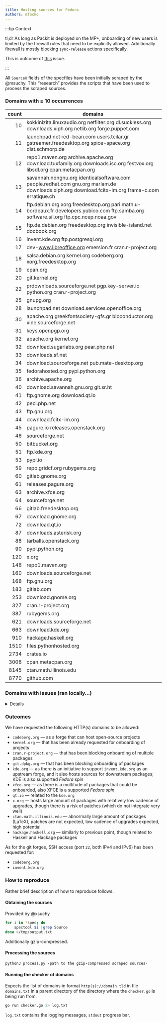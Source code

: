 ```yaml
---
title: Hosting sources for Fedora
authors: mfocko
---
```


:::tip Context

tl;dr As long as Packit is deployed on the MP+, onboarding of new users is
limited by the firewall rules that need to be explicitly allowed. Additionally
firewall is mostly blocking `sync-release` actions specifically.

This is outcome of [this](https://github.com/packit/packit-service/issues/2390)
issue.

:::

All `SourceX` fields of the specfiles have been initially scraped by the @msuchy.
This “research” provides the scripts that have been used to process the scraped
sources.

### Domains with ≥ 10 occurrences

| count | domains                                                                                                                                         |
| ----: | ----------------------------------------------------------------------------------------------------------------------------------------------- |
|    10 | kokkinizita.linuxaudio.org netfilter.org dl.suckless.org downloads.xiph.org netlib.org forge.puppet.com                                         |
|    11 | launchpad.net red-bean.com users.teilar.gr gstreamer.freedesktop.org spice-space.org dist.schmorp.de                                            |
|    12 | repo1.maven.org archive.apache.org download.tuxfamily.org downloads.isc.org festvox.org libsdl.org cpan.metacpan.org                            |
|    13 | savannah.nongnu.org identicalsoftware.com people.redhat.com gnu.org marlam.de downloads.xiph.org download.fcitx-im.org frama-c.com erratique.ch |
|    14 | ftp.debian.org xorg.freedesktop.org pari.math.u-bordeaux.fr developers.yubico.com ftp.samba.org software.sil.org ftp.cpc.ncep.noaa.gov          |
|    15 | ftp.de.debian.org freedesktop.org invisible-island.net docbook.org                                                                              |
|    16 | invent.kde.org ftp.postgresql.org                                                                                                               |
|    17 | dev-www.libreoffice.org emersion.fr cran.r-project.org                                                                                          |
|    18 | salsa.debian.org kernel.org codeberg.org xorg.freedesktop.org                                                                                   |
|    19 | cpan.org                                                                                                                                        |
|    20 | git.kernel.org                                                                                                                                  |
|    22 | prdownloads.sourceforge.net pgp.key-server.io python.org cran.r-project.org                                                                     |
|    25 | gnupg.org                                                                                                                                       |
|    28 | launchpad.net download.services.openoffice.org                                                                                                  |
|    30 | apache.org greekfontsociety-gfs.gr bioconductor.org xine.sourceforge.net                                                                        |
|    31 | keys.openpgp.org                                                                                                                                |
|    32 | apache.org kernel.org                                                                                                                           |
|    32 | download.sugarlabs.org pear.php.net                                                                                                             |
|    33 | downloads.sf.net                                                                                                                                |
|    34 | download.sourceforge.net pub.mate-desktop.org                                                                                                   |
|    35 | fedorahosted.org pypi.python.org                                                                                                                |
|    36 | archive.apache.org                                                                                                                              |
|    40 | download.savannah.gnu.org git.sr.ht                                                                                                             |
|    41 | ftp.gnome.org download.qt.io                                                                                                                    |
|    42 | pecl.php.net                                                                                                                                    |
|    43 | ftp.gnu.org                                                                                                                                     |
|    44 | download.fcitx-im.org                                                                                                                           |
|    45 | pagure.io releases.openstack.org                                                                                                                |
|    46 | sourceforge.net                                                                                                                                 |
|    50 | bitbucket.org                                                                                                                                   |
|    51 | ftp.kde.org                                                                                                                                     |
|    53 | pypi.io                                                                                                                                         |
|    59 | repo.gridcf.org rubygems.org                                                                                                                    |
|    60 | gitlab.gnome.org                                                                                                                                |
|    61 | releases.pagure.org                                                                                                                             |
|    63 | archive.xfce.org                                                                                                                                |
|    64 | sourceforge.net                                                                                                                                 |
|    66 | gitlab.freedesktop.org                                                                                                                          |
|    67 | download.gnome.org                                                                                                                              |
|    72 | download.qt.io                                                                                                                                  |
|    87 | downloads.asterisk.org                                                                                                                          |
|    88 | tarballs.openstack.org                                                                                                                          |
|    90 | pypi.python.org                                                                                                                                 |
|   120 | x.org                                                                                                                                           |
|   148 | repo1.maven.org                                                                                                                                 |
|   160 | downloads.sourceforge.net                                                                                                                       |
|   168 | ftp.gnu.org                                                                                                                                     |
|   183 | gitlab.com                                                                                                                                      |
|   253 | download.gnome.org                                                                                                                              |
|   327 | cran.r-project.org                                                                                                                              |
|   387 | rubygems.org                                                                                                                                    |
|   621 | downloads.sourceforge.net                                                                                                                       |
|   663 | download.kde.org                                                                                                                                |
|   910 | hackage.haskell.org                                                                                                                             |
|  1510 | files.pythonhosted.org                                                                                                                          |
|  2734 | crates.io                                                                                                                                       |
|  3008 | cpan.metacpan.org                                                                                                                               |
|  8145 | ctan.math.illinois.edu                                                                                                                          |
|  8770 | github.com                                                                                                                                      |

### Domains with issues (ran locally…)

<details>

```
2024/07/16 13:07:34 [INFO] Starting the checks…
2024/07/16 13:07:51 [FAIL] ‹https://gitlab.freedesktop.org› with ‹Get "https://gitlab.freedesktop.org/explore/groups": context deadline exceeded (Client.Timeout exceeded while awaiting headers)›
2024/07/16 13:08:09 [FAIL] ‹https://pgp.key-server.io› with ‹Get "https://pgp.key-server.io": dial tcp: lookup pgp.key-server.io: no such host›
2024/07/16 13:08:40 [FAIL] ‹http://users.teilar.gr› with ‹Get "http://users.teilar.gr": context deadline exceeded (Client.Timeout exceeded while awaiting headers)›
2024/07/16 13:08:58 [FAIL] ‹http://download.gna.org› with ‹Get "http://download.gna.org": dial tcp: lookup download.gna.org: no such host›
2024/07/16 13:09:08 [FAIL] ‹https://ftp.pcre.org› with ‹Get "https://ftp.pcre.org": dial tcp: lookup ftp.pcre.org: no such host›
2024/07/16 13:09:13 [FAIL] ‹http://dl.sourceforge.net› with ‹Get "http://dl.sourceforge.net": context deadline exceeded (Client.Timeout exceeded while awaiting headers)›
2024/07/16 13:09:16 [FAIL] ‹http://ncdgames.t3-i.com› with ‹Get "http://ncdgames.t3-i.com": dial tcp: lookup ncdgames.t3-i.com: no such host›
2024/07/16 13:09:18 [FAIL] ‹http://shorewall.net› with ‹Get "http://shorewall.net": dial tcp: lookup shorewall.net: no such host›
2024/07/16 13:09:20 [FAIL] ‹http://android.git.kernel.org› with ‹Get "http://android.git.kernel.org": dial tcp: lookup android.git.kernel.org: no such host›
2024/07/16 13:09:23 [FAIL] ‹https://math.rwth-aachen.de› with ‹Get "https://math.rwth-aachen.de": dial tcp: lookup math.rwth-aachen.de: no such host›
2024/07/16 13:09:30 [FAIL] ‹http://dl.sf.net› with ‹Get "http://dl.sf.net": context deadline exceeded (Client.Timeout exceeded while awaiting headers)›
2024/07/16 13:09:37 [FAIL] ‹http://dl.sourceforge.jp› with ‹Get "http://dl.sourceforge.jp": context deadline exceeded (Client.Timeout exceeded while awaiting headers)›
2024/07/16 13:09:39 [FAIL] ‹http://tiresias.org› with ‹Get "https://tiresias.org/": tls: failed to verify certificate: x509: certificate has expired or is not yet valid: current time 2024-07-16T13:09:39+02:00 is after 2024-06-11T23:25:40Z›
2024/07/16 13:10:01 [FAIL] ‹http://abisource.com› with ‹Get "http://abisource.com": context deadline exceeded (Client.Timeout exceeded while awaiting headers)›
2024/07/16 13:10:01 [FAIL] ‹http://thibault.org› with ‹Get "http://thibault.org": dial tcp 207.192.74.119:80: connect: connection refused›
2024/07/16 13:10:10 [FAIL] ‹http://wanderinghorse.net› with ‹Get "http://wanderinghorse.net": dial tcp 194.195.245.37:80: connect: connection refused›
2024/07/16 13:10:19 [FAIL] ‹http://downloads.sourceforge.jp› with ‹Get "http://downloads.sourceforge.jp": context deadline exceeded (Client.Timeout exceeded while awaiting headers)›
2024/07/16 13:10:21 [FAIL] ‹http://info.openlab.ipa.go.jp› with ‹Get "http://info.openlab.ipa.go.jp": dial tcp: lookup info.openlab.ipa.go.jp: no such host›
2024/07/16 13:10:22 [FAIL] ‹http://geolite.maxmind.com› with ‹Get "http://geolite.maxmind.com": dial tcp: lookup geolite.maxmind.com: no such host›
2024/07/16 13:10:52 [FAIL] ‹http://dilvie.com› with ‹Get "http://dilvie.com": dial tcp: lookup dilvie.com: no such host›
2024/07/16 13:11:04 [FAIL] ‹http://blargg.fileave.com› with ‹Get "http://blargg.fileave.com": EOF›
2024/07/16 13:11:04 [FAIL] ‹https://remlab.net› with ‹Get "https://remlab.net": dial tcp: lookup remlab.net: no such host›
2024/07/16 13:11:16 [FAIL] ‹https://infradead.org› with ‹Get "https://infradead.org": dial tcp: lookup infradead.org: no such host›
2024/07/16 13:11:16 [FAIL] ‹https://mirbsd.org› with ‹Get "https://mirbsd.org": dial tcp: lookup mirbsd.org: no such host›
2024/07/16 13:11:18 [FAIL] ‹http://gitatsu.hp.infoseek.co.jp› with ‹Get "http://gitatsu.hp.infoseek.co.jp": dial tcp: lookup gitatsu.hp.infoseek.co.jp: no such host›
2024/07/16 13:11:23 [FAIL] ‹http://kanji.zinbun.kyoto-u.ac.jp› with ‹Get "http://kanji.zinbun.kyoto-u.ac.jp": context deadline exceeded (Client.Timeout exceeded while awaiting headers)›
2024/07/16 13:11:31 [FAIL] ‹https://geolite.maxmind.com› with ‹Get "https://geolite.maxmind.com": dial tcp: lookup geolite.maxmind.com: no such host›
2024/07/16 13:11:31 [FAIL] ‹https://math.uni-bielefeld.de› with ‹Get "https://math.uni-bielefeld.de": dial tcp: lookup math.uni-bielefeld.de: no such host›
2024/07/16 13:11:38 [FAIL] ‹http://brouhaha.com› with ‹Get "http://brouhaha.com": dial tcp: lookup brouhaha.com: no such host›
2024/07/16 13:11:46 [FAIL] ‹https://cryptopp.com› with ‹Get "https://cryptopp.com": context deadline exceeded (Client.Timeout exceeded while awaiting headers)›
2024/07/16 13:11:51 [FAIL] ‹http://litech.org› with ‹Get "http://litech.org": dial tcp: lookup litech.org: no such host›
2024/07/16 13:11:52 [FAIL] ‹https://lab.louiz.org› with ‹Get "https://lab.louiz.org": dial tcp 51.15.8.47:443: connect: connection refused›
2024/07/16 13:11:58 [FAIL] ‹http://crl.nmsu.edu› with ‹Get "http://crl.nmsu.edu": dial tcp: lookup crl.nmsu.edu: no such host›
2024/07/16 13:12:03 [FAIL] ‹http://corpit.ru› with ‹Get "http://corpit.ru": dial tcp: lookup corpit.ru: no such host›
2024/07/16 13:12:03 [FAIL] ‹http://let.rug.nl› with ‹Get "http://let.rug.nl": dial tcp: lookup let.rug.nl: no such host›
2024/07/16 13:12:19 [FAIL] ‹https://music.mcgill.ca› with ‹Get "https://music.mcgill.ca": dial tcp: lookup music.mcgill.ca: no such host›
2024/07/16 13:12:43 [FAIL] ‹http://pcc.ludd.ltu.se› with ‹Get "http://pcc.ludd.ltu.se": dial tcp 130.240.207.127:80: connect: no route to host›
2024/07/16 13:12:47 [FAIL] ‹http://opendnssec.org› with ‹Get "http://opendnssec.org": dial tcp: lookup opendnssec.org: no such host›
2024/07/16 13:12:50 [FAIL] ‹https://ftp.infradead.org› with ‹Get "https://ftp.infradead.org": tls: failed to verify certificate: x509: certificate is valid for casper.infradead.org, git.infradead.org, lists.infradead.org, lists.openwrt.org, ns1.infradead.org, smtpauth.infradead.org, www.infradead.org, not ftp.infradead.org›
2024/07/16 13:12:55 [FAIL] ‹https://dl.opendesktop.org› with ‹Get "https://dl.opendesktop.org": context deadline exceeded (Client.Timeout exceeded while awaiting headers)›
2024/07/16 13:12:55 [FAIL] ‹http://thessalonica.org.ru› with ‹Get "http://thessalonica.org.ru": dial tcp: lookup thessalonica.org.ru: no such host›
2024/07/16 13:12:57 [FAIL] ‹http://src.linuxhacker.at› with ‹Get "http://src.linuxhacker.at": dial tcp: lookup src.linuxhacker.at: no such host›
2024/07/16 13:13:33 [FAIL] ‹http://alioth.debian.org› with ‹Get "http://alioth.debian.org": dial tcp: lookup alioth.debian.org: no such host›
2024/07/16 13:13:34 [FAIL] ‹http://switch.dl.sourceforge.net› with ‹Get "http://switch.dl.sourceforge.net": dial tcp: lookup switch.dl.sourceforge.net: no such host›
2024/07/16 13:13:42 [FAIL] ‹http://plugin.org.uk› with ‹Get "http://plugin.org.uk": dial tcp 208.113.196.132:80: i/o timeout (Client.Timeout exceeded while awaiting headers)›
2024/07/16 13:13:42 [FAIL] ‹https://dockapps.net› with ‹Get "https://dockapps.net": tls: failed to verify certificate: x509: certificate is valid for *.github.com, github.com, not dockapps.net›
2024/07/16 13:13:47 [FAIL] ‹http://unix-ag.uni-kl.de› with ‹Get "http://unix-ag.uni-kl.de": dial tcp: lookup unix-ag.uni-kl.de: no such host›
2024/07/16 13:13:50 [FAIL] ‹http://cl.cam.ac.uk› with ‹Get "http://cl.cam.ac.uk": dial tcp: lookup cl.cam.ac.uk: no such host›
2024/07/16 13:13:50 [FAIL] ‹http://coyotegulch.com› with ‹Get "http://coyotegulch.com": EOF›
2024/07/16 13:13:50 [FAIL] ‹http://isl.gforge.inria.fr› with ‹Get "http://isl.gforge.inria.fr": dial tcp: lookup isl.gforge.inria.fr: no such host›
2024/07/16 13:13:59 [FAIL] ‹https://media.inkscape.org› with ‹Get "https://inkscape.org/": context deadline exceeded (Client.Timeout exceeded while awaiting headers)›
2024/07/16 13:14:00 [FAIL] ‹https://alioth.debian.org› with ‹Get "https://alioth.debian.org": dial tcp: lookup alioth.debian.org: no such host›
2024/07/16 13:14:06 [FAIL] ‹https://ayera.dl.sourceforge.net› with ‹Get "https://ayera.dl.sourceforge.net": context deadline exceeded (Client.Timeout exceeded while awaiting headers)›
2024/07/16 13:14:09 [FAIL] ‹http://fo.speling.org› with ‹Get "http://fo.speling.org": dial tcp: lookup fo.speling.org: no such host›
2024/07/16 13:14:16 [FAIL] ‹http://hping.org› with ‹Get "http://hping.org": dial tcp 192.81.221.216:80: i/o timeout (Client.Timeout exceeded while awaiting headers)›
2024/07/16 13:14:19 [FAIL] ‹http://nco.ncep.noaa.gov› with ‹Get "http://nco.ncep.noaa.gov": dial tcp: lookup nco.ncep.noaa.gov: no such host›
2024/07/16 13:14:21 [FAIL] ‹http://upperbounds.net› with ‹Get "http://127.0.0.1": dial tcp 127.0.0.1:80: connect: connection refused›
2024/07/16 13:14:21 [FAIL] ‹http://5b4az.chronos.org.uk› with ‹Get "http://5b4az.chronos.org.uk": dial tcp: lookup 5b4az.chronos.org.uk: no such host›
2024/07/16 13:14:23 [FAIL] ‹http://downloads.grantlee.org› with ‹Get "http://downloads.grantlee.org": dial tcp: lookup downloads.grantlee.org: no such host›
2024/07/16 13:14:26 [FAIL] ‹http://complang.tuwien.ac.at› with ‹Get "https://complang.tuwien.ac.at/": tls: failed to verify certificate: x509: certificate signed by unknown authority›
2024/07/16 13:14:27 [FAIL] ‹http://keys.gnupg.net› with ‹Get "http://keys.gnupg.net": dial tcp: lookup keys.gnupg.net: no such host›
2024/07/16 13:14:28 [FAIL] ‹http://kent.dl.sourceforge.net› with ‹Get "http://kent.dl.sourceforge.net": dial tcp: lookup kent.dl.sourceforge.net: no such host›
2024/07/16 13:14:31 [FAIL] ‹https://math.colostate.edu› with ‹Get "https://math.colostate.edu": dial tcp: lookup math.colostate.edu: no such host›
2024/07/16 13:14:32 [FAIL] ‹https://ljll.math.upmc.fr› with ‹Get "https://ljll.math.upmc.fr": tls: failed to verify certificate: x509: certificate signed by unknown authority›
2024/07/16 13:14:37 [FAIL] ‹http://daughtersoftiresias.org› with ‹Get "http://daughtersoftiresias.org": context deadline exceeded (Client.Timeout exceeded while awaiting headers)›
2024/07/16 13:14:58 [FAIL] ‹https://cs.auckland.ac.nz› with ‹Get "https://www.auckland.ac.nz/en/science/about-the-faculty/school-of-computer-science.html": context deadline exceeded (Client.Timeout exceeded while awaiting headers)›
2024/07/16 13:15:01 [FAIL] ‹http://fefe.de› with ‹Get "http://fefe.de": dial tcp: lookup fefe.de: no such host›
2024/07/16 13:15:02 [FAIL] ‹http://mavetju.org› with ‹Get "http://mavetju.org": dial tcp: lookup mavetju.org: no such host›
2024/07/16 13:15:05 [FAIL] ‹http://moria.de› with ‹Get "http://moria.de": dial tcp: lookup moria.de: no such host›
2024/07/16 13:15:11 [FAIL] ‹http://cloud.github.com› with ‹Get "http://cloud.github.com": dial tcp: lookup cloud.github.com: no such host›
2024/07/16 13:15:23 [FAIL] ‹http://distribute.atmel.no› with ‹Get "http://distribute.atmel.no": dial tcp: lookup distribute.atmel.no: no such host›
2024/07/16 13:15:36 [FAIL] ‹http://osdn.dl.sourceforge.jp› with ‹Get "http://osdn.dl.sourceforge.jp": context deadline exceeded (Client.Timeout exceeded while awaiting headers)›
2024/07/16 13:15:39 [FAIL] ‹http://pps.univ-paris-diderot.fr› with ‹Get "http://pps.univ-paris-diderot.fr": dial tcp: lookup pps.univ-paris-diderot.fr: no such host›
2024/07/16 13:15:47 [FAIL] ‹http://tablix.org› with ‹Get "http://tablix.org": dial tcp: lookup tablix.org: no such host›
2024/07/16 13:15:57 [FAIL] ‹http://zenon-prover.org› with ‹Get "http://zenon-prover.org": context deadline exceeded (Client.Timeout exceeded while awaiting headers)›
2024/07/16 13:16:03 [FAIL] ‹http://impul.se› with ‹Get "http://impul.se": context deadline exceeded (Client.Timeout exceeded while awaiting headers)›
2024/07/16 13:16:05 [FAIL] ‹http://jmknoble.net› with ‹Get "http://jmknoble.net": dial tcp: lookup jmknoble.net: no such host›
2024/07/16 13:16:10 [FAIL] ‹http://download.sourceforge.jp› with ‹Get "http://download.sourceforge.jp": context deadline exceeded (Client.Timeout exceeded while awaiting headers)›
2024/07/16 13:16:13 [FAIL] ‹http://webstaff.itn.liu.se› with ‹Get "http://webstaff.itn.liu.se": dial tcp: lookup webstaff.itn.liu.se: no such host›
2024/07/16 13:16:14 [FAIL] ‹http://xskat.de› with ‹Get "http://xskat.de": dial tcp: lookup xskat.de: no such host›
2024/07/16 13:16:17 [FAIL] ‹https://xrootd.slac.stanford.edu› with ‹Get "https://xrootd.slac.stanford.edu": tls: failed to verify certificate: x509: certificate signed by unknown authority›
2024/07/16 13:16:19 [FAIL] ‹http://pogo.org.uk› with ‹Get "http://pogo.org.uk": dial tcp: lookup pogo.org.uk: no such host›
2024/07/16 13:16:42 [FAIL] ‹https://people-mozilla.org› with ‹Get "https://people-mozilla.org": context deadline exceeded (Client.Timeout exceeded while awaiting headers)›
2024/07/16 13:16:50 [FAIL] ‹http://neil.brown.name› with ‹Get "http://blog.neil.brown.name/": context deadline exceeded (Client.Timeout exceeded while awaiting headers)›
2024/07/16 13:16:57 [FAIL] ‹http://downloads.laffeycomputer.com› with ‹Get "http://downloads.laffeycomputer.com": context deadline exceeded (Client.Timeout exceeded while awaiting headers)›
2024/07/16 13:16:59 [FAIL] ‹http://async.com.br› with ‹Get "http://async.com.br": dial tcp: lookup async.com.br: no such host›
2024/07/16 13:17:05 [FAIL] ‹http://atnf.csiro.au› with ‹Get "http://atnf.csiro.au": context deadline exceeded (Client.Timeout exceeded while awaiting headers)›
2024/07/16 13:17:08 [FAIL] ‹http://sebastian.network› with ‹Get "http://sebastian.network": EOF›
2024/07/16 13:17:13 [FAIL] ‹http://math.lbl.gov› with ‹Get "https://crd.lbl.gov/divisions/amcr/mathematics-dept/math/members/": context deadline exceeded (Client.Timeout exceeded while awaiting headers)›
2024/07/16 13:17:18 [FAIL] ‹https://multiprecision.org› with ‹Get "https://multiprecision.org": dial tcp: lookup multiprecision.org: no such host›
2024/07/16 13:17:18 [FAIL] ‹http://vim.org› with ‹Get "http://vim.org": dial tcp: lookup vim.org: no such host›
2024/07/16 13:17:31 [FAIL] ‹http://and.org› with ‹Get "http://and.org": context deadline exceeded (Client.Timeout exceeded while awaiting headers)›
2024/07/16 13:17:32 [FAIL] ‹http://hokuyo-aut.jp› with ‹Get "http://hokuyo-aut.jp": dial tcp: lookup hokuyo-aut.jp: no such host›
2024/07/16 13:17:37 [FAIL] ‹http://archives.math.utk.edu› with ‹Get "http://archives.math.utk.edu": context deadline exceeded (Client.Timeout exceeded while awaiting headers)›
2024/07/16 13:17:38 [FAIL] ‹http://unixodbc.org› with ‹Get "http://unixodbc.org": dial tcp: lookup unixodbc.org: no such host›
2024/07/16 13:17:43 [FAIL] ‹http://geocities.jp› with ‹Get "http://geocities.jp": dial tcp: lookup geocities.jp: no such host›
2024/07/16 13:17:46 [FAIL] ‹https://urlfilterdb.com› with ‹Get "https://urlfilterdb.com": dial tcp 188.40.204.242:443: connect: no route to host›
2024/07/16 13:17:52 [FAIL] ‹http://tzclock.org› with ‹Get "https://tzclock.org/": tls: failed to verify certificate: x509: certificate is valid for theknight.co.uk, www.theknight.co.uk, not tzclock.org›
2024/07/16 13:17:55 [FAIL] ‹http://wa0eir.bcts.info› with ‹Get "http://wa0eir.bcts.info": dial tcp: lookup wa0eir.bcts.info: no such host›
2024/07/16 13:17:55 [FAIL] ‹http://efd.lth.se› with ‹Get "http://efd.lth.se": dial tcp: lookup efd.lth.se: no such host›
2024/07/16 13:17:55 [FAIL] ‹http://download.tuxanci.org› with ‹Get "http://download.tuxanci.org": dial tcp: lookup download.tuxanci.org: no such host›
2024/07/16 13:18:04 [FAIL] ‹https://mama.indstate.edu› with ‹Get "https://mama.indstate.edu": context deadline exceeded (Client.Timeout exceeded while awaiting headers)›
2024/07/16 13:18:14 [FAIL] ‹http://tntnet.org› with ‹Get "http://tntnet.org": dial tcp 185.89.197.101:80: connect: connection refused›
2024/07/16 13:18:14 [FAIL] ‹http://tiptop.gforge.inria.fr› with ‹Get "http://tiptop.gforge.inria.fr": dial tcp: lookup tiptop.gforge.inria.fr: no such host›
2024/07/16 13:18:17 [FAIL] ‹http://efeu.cybertec.at› with ‹Get "http://efeu.cybertec.at": dial tcp: lookup efeu.cybertec.at: no such host›
2024/07/16 13:18:20 [FAIL] ‹http://personal.utulsa.edu› with ‹Get "http://personal.utulsa.edu": dial tcp: lookup personal.utulsa.edu: no such host›
2024/07/16 13:18:22 [FAIL] ‹http://remlab.net› with ‹Get "http://remlab.net": dial tcp: lookup remlab.net: no such host›
2024/07/16 13:18:30 [FAIL] ‹http://tcpcrypt.org› with ‹Get "http://tcpcrypt.org": context deadline exceeded (Client.Timeout exceeded while awaiting headers)›
2024/07/16 13:18:36 [FAIL] ‹http://download.banshee-project.org› with ‹Get "http://download.banshee-project.org": dial tcp: lookup download.banshee-project.org: no such host›
2024/07/16 13:18:36 [FAIL] ‹http://kollide.net› with ‹Get "http://kollide.net": dial tcp 127.0.0.1:80: connect: connection refused›
2024/07/16 13:18:40 [FAIL] ‹http://math.uni-rostock.de› with ‹Get "http://math.uni-rostock.de": dial tcp: lookup math.uni-rostock.de: no such host›
2024/07/16 13:18:44 [FAIL] ‹http://surfraw.alioth.debian.org› with ‹Get "http://surfraw.alioth.debian.org": dial tcp: lookup surfraw.alioth.debian.org: no such host›
2024/07/16 13:18:53 [FAIL] ‹http://cuda.port-aransas.k12.tx.us› with ‹Get "http://cuda.port-aransas.k12.tx.us": dial tcp: lookup cuda.port-aransas.k12.tx.us: no such host›
2024/07/16 13:18:58 [FAIL] ‹http://squidguard.mesd.k12.or.us› with ‹Get "http://squidguard.mesd.k12.or.us": context deadline exceeded (Client.Timeout exceeded while awaiting headers)›
2024/07/16 13:19:03 [FAIL] ‹http://squidguard.org› with ‹Get "http://squidguard.org": context deadline exceeded (Client.Timeout exceeded while awaiting headers)›
2024/07/16 13:19:10 [FAIL] ‹http://dest-unreach.org› with ‹Get "http://dest-unreach.org": dial tcp: lookup dest-unreach.org: no such host›
2024/07/16 13:19:15 [FAIL] ‹http://download.sinenomine.net› with ‹Get "http://download.sinenomine.net": dial tcp 198.44.193.24:80: connect: no route to host›
2024/07/16 13:19:27 [FAIL] ‹https://ymu.dl.osdn.jp› with ‹Get "http://osdn.jp/": context deadline exceeded (Client.Timeout exceeded while awaiting headers)›
2024/07/16 13:19:33 [FAIL] ‹http://six.retes.hu› with ‹Get "http://six.retes.hu": context deadline exceeded (Client.Timeout exceeded while awaiting headers)›
2024/07/16 13:19:38 [FAIL] ‹http://freequaos.host.sk› with ‹Get "https://freequaos.host.sk/": tls: failed to verify certificate: x509: certificate has expired or is not yet valid: current time 2024-07-16T13:19:38+02:00 is after 2024-06-10T23:25:23Z›
2024/07/16 13:19:44 [FAIL] ‹http://etree.org› with ‹Get "http://etree.org": context deadline exceeded (Client.Timeout exceeded while awaiting headers)›
2024/07/16 13:20:02 [FAIL] ‹http://globalbase.dl.sourceforge.jp› with ‹Get "http://globalbase.dl.sourceforge.jp": context deadline exceeded (Client.Timeout exceeded while awaiting headers)›
2024/07/16 13:20:05 [FAIL] ‹http://ftp.linux.org.uk› with ‹Get "http://ftp.linux.org.uk": dial tcp 62.89.141.173:80: connect: connection refused›
2024/07/16 13:20:10 [FAIL] ‹https://cutter.osdn.jp› with ‹Get "https://cutter.osdn.jp": dial tcp 52.32.250.235:443: i/o timeout›
2024/07/16 13:20:14 [FAIL] ‹http://rafalab.jhsph.edu› with ‹Get "https://rafalab.jhsph.edu/": tls: failed to verify certificate: x509: certificate is valid for biostat.jhsph.edu, biosun01.biostat.jhsph.edu, www.biostat.jhsph.edu, not rafalab.jhsph.edu›
2024/07/16 13:20:19 [FAIL] ‹http://tecgraf.puc-rio.br› with ‹Get "https://www.tecgraf.puc-rio.br/": context deadline exceeded (Client.Timeout exceeded while awaiting headers)›
2024/07/16 13:20:22 [FAIL] ‹https://ricochet.im› with ‹Get "https://ricochet.im": dial tcp: lookup ricochet.im: no such host›
2024/07/16 13:20:30 [FAIL] ‹http://infradead.org› with ‹Get "http://infradead.org": dial tcp: lookup infradead.org: no such host›
2024/07/16 13:20:42 [FAIL] ‹http://buttari.perso.enseeiht.fr› with ‹Get "http://buttari.perso.enseeiht.fr": context deadline exceeded (Client.Timeout exceeded while awaiting headers)›
2024/07/16 13:20:50 [FAIL] ‹http://home.kpn.nl› with ‹Get "http://home.kpn.nl": context deadline exceeded (Client.Timeout exceeded while awaiting headers)›
2024/07/16 13:20:58 [FAIL] ‹http://code.liw.fi› with ‹Get "http://code.liw.fi": dial tcp: lookup code.liw.fi: no such host›
2024/07/16 13:21:06 [FAIL] ‹http://alcyone.com› with ‹Get "http://alcyone.com": dial tcp: lookup alcyone.com: no such host›
2024/07/16 13:21:10 [FAIL] ‹http://deron.meranda.us› with ‹Get "http://deron.meranda.us": dial tcp 66.117.209.18:80: connect: no route to host›
2024/07/16 13:21:18 [FAIL] ‹http://nsd.dyndns.org› with ‹Get "http://nsd.dyndns.org": context deadline exceeded (Client.Timeout exceeded while awaiting headers)›
2024/07/16 13:21:42 [FAIL] ‹https://users.cecs.anu.edu.au› with ‹Get "https://users.cecs.anu.edu.au////": context deadline exceeded (Client.Timeout exceeded while awaiting headers)›
2024/07/16 13:21:47 [FAIL] ‹http://planets.homedns.org› with ‹Get "http://planets.homedns.org": context deadline exceeded (Client.Timeout exceeded while awaiting headers)›
2024/07/16 13:21:49 [FAIL] ‹http://users.waitrose.com› with ‹Get "http://users.waitrose.com": dial tcp: lookup users.waitrose.com: no such host›
2024/07/16 13:21:51 [FAIL] ‹http://downloads.guifications.org› with ‹Get "http://downloads.guifications.org": dial tcp: lookup downloads.guifications.org: no such host›
2024/07/16 13:21:52 [FAIL] ‹http://phpsmug.com› with ‹Get "http://phpsmug.com": dial tcp: lookup phpsmug.com: no such host›
2024/07/16 13:21:55 [FAIL] ‹http://bitfolge.de› with ‹Get "https://wwww.elato.media/": dial tcp: lookup wwww.elato.media: no such host›
2024/07/16 13:21:55 [FAIL] ‹httpd://pecl.php.net› with ‹Get "httpd://pecl.php.net": unsupported protocol scheme "httpd"›
2024/07/16 13:22:07 [FAIL] ‹http://wiki.servicenow.com› with ‹Get "http://wiki.servicenow.com": context deadline exceeded (Client.Timeout exceeded while awaiting headers)›
2024/07/16 13:22:13 [FAIL] ‹http://laqee.unal.edu.co› with ‹Get "http://laqee.unal.edu.co": dial tcp: lookup laqee.unal.edu.co: no such host›
2024/07/16 13:22:33 [FAIL] ‹http://leandro.iqm.unicamp.br› with ‹Get "http://leandro.iqm.unicamp.br": context deadline exceeded (Client.Timeout exceeded while awaiting headers)›
2024/07/16 13:22:38 [FAIL] ‹http://sofia.nmsu.edu› with ‹Get "http://sofia.nmsu.edu": context deadline exceeded (Client.Timeout exceeded while awaiting headers)›
2024/07/16 13:22:44 [FAIL] ‹http://old.openzwave.com› with ‹Get "http://old.openzwave.com": context deadline exceeded (Client.Timeout exceeded while awaiting headers)›
2024/07/16 13:22:44 [FAIL] ‹https://openvswitch.org› with ‹Get "https://openvswitch.org": tls: failed to verify certificate: x509: certificate is valid for *.dnsmadeeasy.com, not openvswitch.org›
2024/07/16 13:22:56 [FAIL] ‹http://hg.openjdk.java.net› with ‹Get "http://hg.openjdk.java.net": context deadline exceeded (Client.Timeout exceeded while awaiting headers)›
2024/07/16 13:23:07 [FAIL] ‹http://scienzaludica.it› with ‹Get "http://scienzaludica.it": context deadline exceeded (Client.Timeout exceeded while awaiting headers)›
2024/07/16 13:23:09 [FAIL] ‹http://ant.uni-bremen.de› with ‹Get "http://ant.uni-bremen.de": dial tcp: lookup ant.uni-bremen.de: no such host›
2024/07/16 13:23:14 [FAIL] ‹http://eecis.udel.edu› with ‹Get "http://eecis.udel.edu": context deadline exceeded (Client.Timeout exceeded while awaiting headers)›
2024/07/16 13:23:27 [FAIL] ‹http://nmbscan.g76r.eu› with ‹Get "http://nmbscan.g76r.eu": context deadline exceeded (Client.Timeout exceeded while awaiting headers)›
2024/07/16 13:23:42 [FAIL] ‹http://tweegy.nl› with ‹Get "http://tweegy.nl": context deadline exceeded (Client.Timeout exceeded while awaiting headers)›
2024/07/16 13:23:44 [FAIL] ‹http://downloads.usrsrc.org› with ‹Get "http://downloads.usrsrc.org": dial tcp: lookup downloads.usrsrc.org: no such host›
2024/07/16 13:23:45 [FAIL] ‹http://central.maven.org› with ‹Get "http://central.maven.org": dial tcp: lookup central.maven.org: no such host›
2024/07/16 13:23:50 [FAIL] ‹httip://downloads.sourceforge.net› with ‹Get "httip://downloads.sourceforge.net": unsupported protocol scheme "httip"›
2024/07/16 13:24:03 [FAIL] ‹http://littlehat.homelinux.org› with ‹Get "http://littlehat.homelinux.org": dial tcp: lookup littlehat.homelinux.org: no such host›
2024/07/16 13:24:07 [FAIL] ‹https://mpfr.org› with ‹Get "https://mpfr.org": tls: failed to verify certificate: x509: certificate is valid for mpfr.loria.fr, www.mpfr.org, not mpfr.org›
2024/07/16 13:24:08 [FAIL] ‹http://bytereef.org› with ‹Get "http://bytereef.org": dial tcp: lookup bytereef.org: no such host›
2024/07/16 13:24:17 [FAIL] ‹https://mod.gnutls.org› with ‹Get "https://mod.gnutls.org": dial tcp 209.51.180.251:443: connect: no route to host›
2024/07/16 13:24:20 [FAIL] ‹http://ivn.cl› with ‹Get "https://wp.ivn.cl": tls: failed to verify certificate: x509: certificate signed by unknown authority›
2024/07/16 13:24:22 [FAIL] ‹http://staff.science.uu.nl› with ‹Get "http://staff.science.uu.nl": dial tcp: lookup staff.science.uu.nl: no such host›
2024/07/16 13:24:37 [FAIL] ‹http://forkosh.com› with ‹Get "http://116.179.37.45/": context deadline exceeded (Client.Timeout exceeded while awaiting headers)›
2024/07/16 13:24:38 [FAIL] ‹https://ftp.freedesktop.org› with ‹Get "https://ftp.freedesktop.org": tls: failed to verify certificate: x509: certificate is valid for distributions.freedesktop.org, farsight.freedesktop.org, fontconfig.freedesktop.org, fontconfig.org, freedesktop.org, geoclue.freedesktop.org, secure.freedesktop.org, www.fontconfig.org, www.freedesktop.org, not ftp.freedesktop.org›
2024/07/16 13:24:46 [FAIL] ‹http://jipdec.or.jp› with ‹Get "https://jipdec.or.jp/": context deadline exceeded (Client.Timeout exceeded while awaiting headers)›
2024/07/16 13:24:52 [FAIL] ‹http://starship.python.net› with ‹Get "http://starship.python.net": context deadline exceeded (Client.Timeout exceeded while awaiting headers)›
2024/07/16 13:24:57 [FAIL] ‹http://primates.ximian.com› with ‹Get "http://primates.ximian.com": dial tcp: lookup primates.ximian.com: no such host›
2024/07/16 13:25:02 [FAIL] ‹http://linuxjm.osdn.jp› with ‹Get "http://linuxjm.osdn.jp": context deadline exceeded (Client.Timeout exceeded while awaiting headers)›
2024/07/16 13:25:07 [FAIL] ‹http://home.arcor.de› with ‹Get "http://home.arcor.de": dial tcp: lookup home.arcor.de: no such host›
2024/07/16 13:25:16 [FAIL] ‹https://faculty.math.illinois.edu› with ‹Get "https://faculty.math.illinois.edu": context deadline exceeded (Client.Timeout exceeded while awaiting headers)›
2024/07/16 13:25:21 [FAIL] ‹http://faculty.math.illinois.edu› with ‹Get "http://faculty.math.illinois.edu": context deadline exceeded (Client.Timeout exceeded while awaiting headers)›
2024/07/16 13:25:25 [FAIL] ‹http://ff.iij4u.or.jp› with ‹Get "http://ff.iij4u.or.jp": dial tcp: lookup ff.iij4u.or.jp: no such host›
2024/07/16 13:25:35 [FAIL] ‹http://luaforge.net› with ‹Get "http://luaforge.net": EOF›
2024/07/16 13:25:52 [FAIL] ‹http://ssisc.org› with ‹Get "http://ssisc.org": dial tcp: lookup ssisc.org: no such host›
2024/07/16 13:25:55 [FAIL] ‹http://seasip.demon.co.uk› with ‹Get "http://seasip.demon.co.uk": dial tcp: lookup seasip.demon.co.uk: no such host›
2024/07/16 13:25:57 [FAIL] ‹http://download.boulder.ibm.com› with ‹Get "http://download.boulder.ibm.com": dial tcp 170.225.126.19:80: connect: connection refused›
2024/07/16 13:25:59 [FAIL] ‹https://leonerd.org.uk› with ‹Get "https://leonerd.org.uk": dial tcp: lookup leonerd.org.uk: no such host›
2024/07/16 13:26:03 [FAIL] ‹https://pages.stern.nyu.edu› with ‹Get "https://pages.stern.nyu.edu": tls: failed to verify certificate: x509: certificate signed by unknown authority›
2024/07/16 13:26:03 [FAIL] ‹http://du-a.org› with ‹Get "http://du-a.org": dial tcp: lookup du-a.org: no such host›
2024/07/16 13:26:04 [FAIL] ‹http://leonerd.org.uk› with ‹Get "http://leonerd.org.uk": dial tcp: lookup leonerd.org.uk: no such host›
2024/07/16 13:26:15 [FAIL] ‹http://vrt.com.au› with ‹Get "https://vrt.com.au/": tls: failed to verify certificate: x509: certificate is valid for www.vrt.com.au, not vrt.com.au›
2024/07/16 13:26:15 [FAIL] ‹http://dside.dyndns.org› with ‹Get "http://dside.dyndns.org": dial tcp: lookup dside.dyndns.org: no such host›
2024/07/16 13:26:18 [FAIL] ‹http://five-ten-sg.com› with ‹Get "http://five-ten-sg.com": dial tcp: lookup five-ten-sg.com: no such host›
2024/07/16 13:26:26 [FAIL] ‹https://git.merproject.org› with ‹Get "https://git.merproject.org": dial tcp: lookup git.merproject.org: no such host›
2024/07/16 13:26:28 [FAIL] ‹http://projects.o-hand.com› with ‹Get "http://projects.o-hand.com": dial tcp: lookup projects.o-hand.com: no such host›
2024/07/16 13:26:30 [FAIL] ‹http://liblognorm.com› with ‹Get "http://liblognorm.com": dial tcp: lookup liblognorm.com: no such host›
2024/07/16 13:26:35 [FAIL] ‹http://stafford.uklinux.net› with ‹Get "http://stafford.uklinux.net": dial tcp: lookup stafford.uklinux.net: no such host›
2024/07/16 13:26:36 [FAIL] ‹http://files.lfranchi.com› with ‹Get "http://files.lfranchi.com": dial tcp: lookup files.lfranchi.com: no such host›
2024/07/16 13:26:46 [FAIL] ‹http://ics.forth.gr› with ‹Get "https://ics.forth.gr/": tls: failed to verify certificate: x509: certificate signed by unknown authority›
2024/07/16 13:26:49 [FAIL] ‹http://lichteblau.com› with ‹Get "http://lichteblau.com": dial tcp: lookup lichteblau.com: no such host›
2024/07/16 13:26:49 [FAIL] ‹http://archive.lbzip2.org› with ‹Get "http://archive.lbzip2.org": dial tcp: lookup archive.lbzip2.org: no such host›
2024/07/16 13:27:01 [FAIL] ‹https://laf-plugin.dev.java.net› with ‹Get "https://laf-plugin.dev.java.net": context deadline exceeded (Client.Timeout exceeded while awaiting headers)›
2024/07/16 13:27:07 [FAIL] ‹http://home.planet.nl› with ‹Get "http://home.planet.nl": context deadline exceeded (Client.Timeout exceeded while awaiting headers)›
2024/07/16 13:27:09 [FAIL] ‹https://gitorious.org› with ‹Get "https://gitorious.org": tls: failed to verify certificate: x509: certificate has expired or is not yet valid: current time 2024-07-16T13:27:09+02:00 is after 2019-03-28T19:44:58Z›
2024/07/16 13:27:23 [FAIL] ‹http://jaist.dl.sourceforge.jp› with ‹Get "http://jaist.dl.sourceforge.jp": context deadline exceeded (Client.Timeout exceeded while awaiting headers)›
2024/07/16 13:27:24 [FAIL] ‹http://jxrlib.codeplex.com› with ‹Get "http://jxrlib.codeplex.com": dial tcp: lookup jxrlib.codeplex.com: no such host›
2024/07/16 13:27:25 [FAIL] ‹http://math.union.edu› with ‹Get "http://math.union.edu": dial tcp: lookup math.union.edu: no such host›
2024/07/16 13:27:28 [FAIL] ‹http://jcraft.com› with ‹Get "http://jcraft.com": dial tcp: lookup jcraft.com: no such host›
2024/07/16 13:27:38 [FAIL] ‹http://kappa.allnet.ne.jp› with ‹Get "http://kappa.allnet.ne.jp": dial tcp 61.211.150.156:80: i/o timeout (Client.Timeout exceeded while awaiting headers)›
2024/07/16 13:27:43 [FAIL] ‹http://dl.ivtvdriver.org› with ‹Get "https://dl.ivtvdriver.org/": context deadline exceeded (Client.Timeout exceeded while awaiting headers)›
2024/07/16 13:27:54 [FAIL] ‹https://rsb.info.nih.gov› with ‹Get "https://rsb.info.nih.gov": tls: failed to verify certificate: x509: certificate is valid for imagej.nih.gov, not rsb.info.nih.gov›
2024/07/16 13:27:54 [FAIL] ‹https://rsbweb.nih.gov› with ‹Get "https://rsbweb.nih.gov": tls: failed to verify certificate: x509: certificate is valid for imagej.nih.gov, not rsbweb.nih.gov›
2024/07/16 13:27:59 [FAIL] ‹http://crash.ihug.co.nz› with ‹Get "http://crash.ihug.co.nz": dial tcp: lookup crash.ihug.co.nz: no such host›
2024/07/16 13:28:02 [FAIL] ‹http://chocolate-doom.org› with ‹Get "http://chocolate-doom.org": dial tcp: lookup chocolate-doom.org: no such host›
2024/07/16 13:28:07 [FAIL] ‹http://jedrea.com› with ‹Get "http://jedrea.com": context deadline exceeded (Client.Timeout exceeded while awaiting headers)›
2024/07/16 13:28:10 [FAIL] ‹https://forxa.mancomun.org› with ‹Get "https://forxa.mancomun.org": dial tcp: lookup forxa.mancomun.org: no such host›
2024/07/16 13:28:18 [FAIL] ‹http://lin.fsid.cvut.cz› with ‹Get "http://lin.fsid.cvut.cz": context deadline exceeded (Client.Timeout exceeded while awaiting headers)›
2024/07/16 13:28:24 [FAIL] ‹http://www-user.uni-bremen.de› with ‹Get "http://www-user.uni-bremen.de": context deadline exceeded (Client.Timeout exceeded while awaiting headers)›
2024/07/16 13:28:36 [FAIL] ‹http://borel.slu.edu› with ‹Get "http://borel.slu.edu": context deadline exceeded (Client.Timeout exceeded while awaiting headers)›
2024/07/16 13:28:46 [FAIL] ‹http://da.speling.org› with ‹Get "http://da.speling.org": dial tcp: lookup da.speling.org: no such host›
2024/07/16 13:28:51 [FAIL] ‹http://downloads.translate.org.za› with ‹Get "http://downloads.translate.org.za": dial tcp: lookup downloads.translate.org.za: no such host›
2024/07/16 13:29:00 [FAIL] ‹https://osdn.jp› with ‹Get "https://osdn.jp": context deadline exceeded (Client.Timeout exceeded while awaiting headers)›
2024/07/16 13:29:03 [FAIL] ‹http://download.logilab.org› with ‹Get "http://download.logilab.org": dial tcp: lookup download.logilab.org: no such host›
2024/07/16 13:29:04 [FAIL] ‹http://jacobdekel.com› with ‹Get "http://jacobdekel.com": dial tcp: lookup jacobdekel.com: no such host›
2024/07/16 13:29:14 [FAIL] ‹http://ja.osdn.net› with ‹Get "http://ja.osdn.net": context deadline exceeded (Client.Timeout exceeded while awaiting headers)›
2024/07/16 13:29:16 [FAIL] ‹http://guitone.thomaskeller.biz› with ‹Get "http://guitone.thomaskeller.biz": dial tcp: lookup guitone.thomaskeller.biz: no such host›
2024/07/16 13:29:26 [FAIL] ‹http://download.ecmwf.org› with ‹Get "http://download.ecmwf.org": context deadline exceeded (Client.Timeout exceeded while awaiting headers)›
2024/07/16 13:29:31 [FAIL] ‹https://software.ecmwf.int› with ‹Get "https://software.ecmwf.int": context deadline exceeded (Client.Timeout exceeded while awaiting headers)›
2024/07/16 13:29:40 [FAIL] ‹http://ncc.up.pt› with ‹Get "http://ncc.up.pt": context deadline exceeded (Client.Timeout exceeded while awaiting headers)›
2024/07/16 13:29:40 [FAIL] ‹https://imagination-land.org› with ‹Get "https://imagination-land.org": dial tcp 217.70.184.38:443: connect: connection refused›
2024/07/16 13:29:41 [FAIL] ‹https://git.schwanenlied.me› with ‹Get "https://git.schwanenlied.me": dial tcp: lookup git.schwanenlied.me: no such host›
2024/07/16 13:30:01 [FAIL] ‹http://some-gimp-plugins.com› with ‹Get "http://ww1.some-gimp-plugins.com": EOF›
2024/07/16 13:30:03 [FAIL] ‹http://asgaard.homelinux.org› with ‹Get "http://asgaard.homelinux.org": dial tcp: lookup asgaard.homelinux.org: no such host›
2024/07/16 13:30:11 [FAIL] ‹http://mirror.vocabbuilder.net› with ‹Get "http://mirror.vocabbuilder.net": dial tcp: lookup mirror.vocabbuilder.net: no such host›
2024/07/16 13:30:11 [FAIL] ‹http://icm.tu-bs.de› with ‹Get "http://icm.tu-bs.de": dial tcp: lookup icm.tu-bs.de: no such host›
2024/07/16 13:30:12 [FAIL] ‹http://iro.umontreal.ca› with ‹Get "http://iro.umontreal.ca": dial tcp: lookup iro.umontreal.ca: no such host›
2024/07/16 13:30:14 [FAIL] ‹http://funionfs.apiou.org› with ‹Get "http://funionfs.apiou.org": dial tcp: lookup funionfs.apiou.org: no such host›
2024/07/16 13:30:14 [FAIL] ‹http://dsm.fordham.edu› with ‹Get "http://dsm.fordham.edu": dial tcp: lookup dsm.fordham.edu: no such host›
2024/07/16 13:30:21 [FAIL] ‹http://frozen-bubble.org› with ‹Get "http://frozen-bubble.org": context deadline exceeded (Client.Timeout exceeded while awaiting headers)›
2024/07/16 13:30:22 [FAIL] ‹https://freetds.org› with ‹Get "https://freetds.org": dial tcp: lookup freetds.org: no such host›
2024/07/16 13:30:27 [FAIL] ‹http://mumps.enseeiht.fr› with ‹Get "http://mumps.enseeiht.fr": context deadline exceeded (Client.Timeout exceeded while awaiting headers)›
2024/07/16 13:30:32 [FAIL] ‹http://freediameter.net› with ‹Get "http://freediameter.net": context deadline exceeded (Client.Timeout exceeded while awaiting headers)›
2024/07/16 13:30:51 [FAIL] ‹https://nongnu.org› with ‹Get "https://www.nongnu.org/": tls: failed to verify certificate: x509: certificate has expired or is not yet valid: current time 2024-07-16T13:30:51+02:00 is after 2024-07-16T05:43:15Z›
2024/07/16 13:30:55 [FAIL] ‹http://fastcgi.com› with ‹Get "http://fastcgi.com": dial tcp 216.213.99.150:80: connect: network is unreachable›
2024/07/16 13:30:55 [FAIL] ‹https://kraxel.org› with ‹Get "https://kraxel.org": tls: failed to verify certificate: x509: certificate is valid for hagrid.kraxel.org, not kraxel.org›
2024/07/16 13:31:08 [FAIL] ‹http://academicunderground.org› with ‹Get "http://academicunderground.org": context deadline exceeded (Client.Timeout exceeded while awaiting headers)›
2024/07/16 13:31:13 [FAIL] ‹http://balabit.com› with ‹Get "https://oneIdentity.com": remote error: tls: internal error›
2024/07/16 13:31:14 [FAIL] ‹http://mirror.cs.wisc.edu› with ‹Get "http://mirror.cs.wisc.edu": dial tcp: lookup mirror.cs.wisc.edu: no such host›
2024/07/16 13:31:16 [FAIL] ‹http://spice-mode.4t.com› with ‹Get "http://spice-mode.4t.com": dial tcp: lookup spice-mode.4t.com: no such host›
2024/07/16 13:31:18 [FAIL] ‹http://fly.srk.fer.hr› with ‹Get "http://fly.srk.fer.hr": dial tcp: lookup fly.srk.fer.hr: no such host›
2024/07/16 13:31:30 [FAIL] ‹http://opendx.informatics.jax.org› with ‹Get "http://opendx.informatics.jax.org": dial tcp: lookup opendx.informatics.jax.org: no such host›
2024/07/16 13:31:33 [FAIL] ‹http://dvdisaster.net› with ‹Get "http://dvdisaster.net": dial tcp: lookup dvdisaster.net: no such host›
2024/07/16 13:31:44 [FAIL] ‹https://mcs.anl.gov› with ‹Get "https://mcs.anl.gov": dial tcp: lookup mcs.anl.gov: no such host›
2024/07/16 13:31:46 [FAIL] ‹http://documentation.ofset.org› with ‹Get "http://documentation.ofset.org": dial tcp: lookup documentation.ofset.org: no such host›
2024/07/16 13:31:54 [FAIL] ‹http://dirvish.org› with ‹Get "https://dirvish.org/": tls: failed to verify certificate: x509: certificate signed by unknown authority›
2024/07/16 13:32:00 [FAIL] ‹https://dillo.org› with ‹Get "https://dillo.org": context deadline exceeded (Client.Timeout exceeded while awaiting headers)›
2024/07/16 13:32:05 [FAIL] ‹http://mangrove.cz› with ‹Get "http://mangrove.cz": context deadline exceeded (Client.Timeout exceeded while awaiting headers)›
2024/07/16 13:32:05 [FAIL] ‹https://fefe.de› with ‹Get "https://fefe.de": dial tcp: lookup fefe.de: no such host›
2024/07/16 13:32:07 [FAIL] ‹http://v3.sk› with ‹Get "https://v3.sk/": http: server gave HTTP response to HTTPS client›
2024/07/16 13:32:08 [FAIL] ‹http://kalysto.org› with ‹Get "https://kalysto.org/": tls: failed to verify certificate: x509: certificate has expired or is not yet valid: current time 2024-07-16T13:32:08+02:00 is after 2023-02-26T19:18:57Z›
2024/07/16 13:32:14 [FAIL] ‹https://inet.no› with ‹Get "https://inet.no": dial tcp: lookup inet.no: no such host›
2024/07/16 13:32:17 [FAIL] ‹http://cobite.com› with ‹Get "http://cobite.com": dial tcp: lookup cobite.com: no such host›
2024/07/16 13:32:17 [FAIL] ‹https://cups-pdf.de› with ‹Get "https://cups-pdf.de": dial tcp: lookup cups-pdf.de: no such host›
2024/07/16 13:32:18 [FAIL] ‹http://cons.org› with ‹Get "https://cons.org/": tls: failed to verify certificate: x509: certificate is valid for koef.zs64.net, not cons.org›
2024/07/16 13:32:23 [FAIL] ‹http://creativecommons.org› with ‹Get "http://creativecommons.org": context deadline exceeded (Client.Timeout exceeded while awaiting headers)›
2024/07/16 13:32:28 [FAIL] ‹http://cronolog.org› with ‹Get "http://cronolog.org": context deadline exceeded (Client.Timeout exceeded while awaiting headers)›
2024/07/16 13:32:38 [FAIL] ‹http://agroman.net› with ‹Get "http://agroman.net": context deadline exceeded (Client.Timeout exceeded while awaiting headers)›
2024/07/16 13:32:48 [FAIL] ‹http://comicneue.com› with ‹Get "http://comicneue.com": context deadline exceeded (Client.Timeout exceeded while awaiting headers)›
2024/07/16 13:32:50 [FAIL] ‹http://pg4i.chronos.org.uk› with ‹Get "http://pg4i.chronos.org.uk": dial tcp: lookup pg4i.chronos.org.uk: no such host›
2024/07/16 13:32:50 [FAIL] ‹http://colordiff.org› with ‹Get "https://colordiff.org/": tls: failed to verify certificate: x509: certificate is valid for www.colordiff.org, not colordiff.org›
2024/07/16 13:33:04 [FAIL] ‹http://bofh.it› with ‹Get "http://bofh.it": dial tcp: lookup bofh.it: no such host›
2024/07/16 13:33:14 [FAIL] ‹http://cdrkit.org› with ‹Get "http://cdrkit.org": dial tcp: lookup cdrkit.org: no such host›
2024/07/16 13:33:25 [FAIL] ‹http://campivisivi.net› with ‹Get "http://www.campivisivi.net/": context deadline exceeded (Client.Timeout exceeded while awaiting headers)›
2024/07/16 13:33:30 [FAIL] ‹http://andywilcock.com› with ‹Get "http://andywilcock.com": context deadline exceeded (Client.Timeout exceeded while awaiting headers)›
2024/07/16 13:33:31 [FAIL] ‹https://imcce.fr› with ‹Get "https://imcce.fr": dial tcp: lookup imcce.fr: no such host›
2024/07/16 13:33:32 [FAIL] ‹http://ing.unibs.it› with ‹Get "http://ing.unibs.it": dial tcp: lookup ing.unibs.it: no such host›
2024/07/16 13:33:39 [FAIL] ‹http://busybox.net› with ‹Get "https://busybox.net/": context deadline exceeded (Client.Timeout exceeded while awaiting headers)›
2024/07/16 13:33:40 [FAIL] ‹http://ne.jp› with ‹Get "http://ne.jp": dial tcp: lookup ne.jp: no such host›
2024/07/16 13:33:52 [FAIL] ‹http://bitchx.ca› with ‹Get "http://bitchx.ca": EOF›
2024/07/16 13:33:55 [FAIL] ‹http://gnu.ethz.ch› with ‹Get "http://gnu.ethz.ch": dial tcp: lookup gnu.ethz.ch: no such host›
2024/07/16 13:33:59 [FAIL] ‹https://beansbinding.dev.java.net› with ‹Get "https://beansbinding.dev.java.net": dial tcp 137.254.56.48:443: connect: network is unreachable›
2024/07/16 13:34:07 [FAIL] ‹https://harding.motd.ca› with ‹Get "https://harding.motd.ca": dial tcp: lookup harding.motd.ca: no such host›
2024/07/16 13:34:13 [FAIL] ‹http://starlink.ac.uk› with ‹Get "http://starlink.ac.uk": dial tcp: lookup starlink.ac.uk: no such host›
2024/07/16 13:34:18 [FAIL] ‹http://cybernoia.de› with ‹Get "https://cybernoia.de/": tls: failed to verify certificate: x509: certificate has expired or is not yet valid: current time 2024-07-16T13:34:18+02:00 is after 2022-09-23T14:37:42Z›
2024/07/16 13:34:21 [FAIL] ‹http://adel.nursat.kz› with ‹Get "http://adel.nursat.kz": dial tcp: lookup adel.nursat.kz: no such host›
2024/07/16 13:34:26 [FAIL] ‹http://repo2.maven.org› with ‹Get "http://repo2.maven.org": dial tcp: lookup repo2.maven.org: no such host›
2024/07/16 13:34:26 [FAIL] ‹http://winfield.demon.nl› with ‹Get "http://winfield.demon.nl": dial tcp: lookup winfield.demon.nl: no such host›
2024/07/16 13:34:32 [FAIL] ‹http://kcat.strangesoft.net› with ‹Get "http://kcat.strangesoft.net": dial tcp: lookup kcat.strangesoft.net: no such host›
2024/07/16 13:34:40 [FAIL] ‹https://ahven-framework.com› with ‹Get "https://ahven-framework.com": tls: failed to verify certificate: x509: certificate is valid for www.ahven-framework.com, not ahven-framework.com›
```

</details>

### Outcomes

We have requested the following HTTP(s) domains to be allowed:

- `codeberg.org` — as a forge that can host open-source projects
- `kernel.org` — that has been already requested for onboarding of projects
- `cran.r-project.org` — that has been blocking onboarding of multiple packages
- `git.dpkg.org` — that has been blocking onboarding of packages
- `kde.org` — as there is an initiative to support `invent.kde.org` as an
  upstream forge, and it also hosts sources for downstream packages; KDE is also
  supported _Fedora spin_
- `xfce.org` — as there is a multitude of packages that could be onboarded,
  also XFCE is a supported _Fedora spin_
- `qt.io` — related to the `kde.org`
- `x.org` — hosts large amount of packages with relatively low cadence of
  upgrades, though there is a risk of patches (which do not integrate very well)
- `ctan.math.illinois.edu` — abnormally large amount of packages (LaTeX),
  patches are not expected, low cadence of upgrades expected, high potential
- `hackage.haskell.org` — similarly to previous point, though related to
  Haskell and Hackage packages

As for the git forges, SSH access (port `22`, both IPv4 and IPv6) has been
requested for:

- `codeberg.org`
- `invent.kde.org`

### How to reproduce

Rather brief description of how to reproduce follows.

#### Obtaining the sources

Provided by @xsuchy

```bash
for i in *spec; do
    spectool $i |grep Source
done >/tmp/output.txt
```

Additionally gzip-compressed.

#### Processing the sources

```bash
python3 process.py ‹path to the gzip-compressed scraped sources›
```

#### Running the checker of domains

Expects the list of domains in format `http(s)://domain.tld` in file
`domains.txt` in a parent directory of the directory where the `checker.go` is
being run from.

```bash
go run checker.go 2> log.txt
```

`log.txt` contains the logging messages, `stdout` progress bar.
